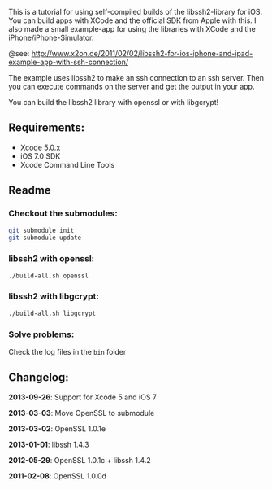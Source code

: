 This is a tutorial for using self-compiled builds of the libssh2-library for iOS. You can build apps with XCode and the official SDK from Apple with this. I also made a small example-app for using the libraries with XCode and the iPhone/iPhone-Simulator.

@see: http://www.x2on.de/2011/02/02/libssh2-for-ios-iphone-and-ipad-example-app-with-ssh-connection/

The example uses libssh2 to make an ssh connection to an ssh server. Then you can execute commands on the server and get the output in your app.

You can build the libssh2 library with openssl or with libgcrypt!

## Requirements:
- Xcode 5.0.x
- iOS 7.0 SDK
- Xcode Command Line Tools

## Readme
### Checkout the submodules:
```bash
git submodule init
git submodule update
```
### libssh2 with openssl:
```bash
./build-all.sh openssl
```
### libssh2 with libgcrypt:
```bash
./build-all.sh libgcrypt
```
### Solve problems:
Check the log files in the ```bin``` folder
## Changelog:

**2013-09-26**: Support for Xcode 5 and iOS 7

**2013-03-03**: Move OpenSSL to submodule

**2013-03-02**: OpenSSL 1.0.1e

**2013-01-01**: libssh 1.4.3

**2012-05-29**: OpenSSL 1.0.1c + libssh 1.4.2

**2011-02-08**: OpenSSL 1.0.0d
